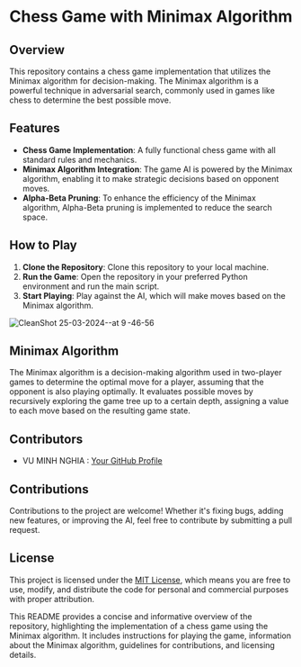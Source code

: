 # Chess Game with Minimax Algorithm

## Overview

This repository contains a chess game implementation that utilizes the Minimax algorithm for decision-making. The Minimax algorithm is a powerful technique in adversarial search, commonly used in games like chess to determine the best possible move.

## Features

- **Chess Game Implementation**: A fully functional chess game with all standard rules and mechanics.
- **Minimax Algorithm Integration**: The game AI is powered by the Minimax algorithm, enabling it to make strategic decisions based on opponent moves.
- **Alpha-Beta Pruning**: To enhance the efficiency of the Minimax algorithm, Alpha-Beta pruning is implemented to reduce the search space.

## How to Play

1. **Clone the Repository**: Clone this repository to your local machine.
2. **Run the Game**: Open the repository in your preferred Python environment and run the main script.
3. **Start Playing**: Play against the AI, which will make moves based on the Minimax algorithm.

![CleanShot 25-03-2024--at 9 -46-56](https://github.com/CodeCommanderX/Minimax-algorithm-chess-game/assets/132070927/4e07a699-7e92-4ee8-928d-50a2378e0dec)

## Minimax Algorithm

The Minimax algorithm is a decision-making algorithm used in two-player games to determine the optimal move for a player, assuming that the opponent is also playing optimally. It evaluates possible moves by recursively exploring the game tree up to a certain depth, assigning a value to each move based on the resulting game state.

## Contributors

- VU MINH NGHIA : [Your GitHub Profile](link)

## Contributions

Contributions to the project are welcome! Whether it's fixing bugs, adding new features, or improving the AI, feel free to contribute by submitting a pull request.

## License

This project is licensed under the [MIT License](LICENSE), which means you are free to use, modify, and distribute the code for personal and commercial purposes with proper attribution.

This README provides a concise and informative overview of the repository, highlighting the implementation of a chess game using the Minimax algorithm. It includes instructions for playing the game, information about the Minimax algorithm, guidelines for contributions, and licensing details.
